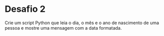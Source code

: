 # Desafio 2

Crie um script Python que leia o dia, o mês e o ano de nascimento de uma pessoa e mostre uma mensagem com a data formatada.
